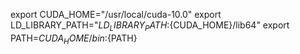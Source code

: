 

export CUDA_HOME="/usr/local/cuda-10.0"
export LD_LIBRARY_PATH="${LD_LIBRARY_PATH}:${CUDA_HOME}/lib64"
export PATH=${CUDA_HOME}/bin:${PATH}


